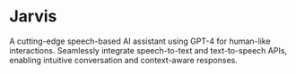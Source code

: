 # Jarvis
A cutting-edge speech-based AI assistant using GPT-4 for human-like interactions. Seamlessly integrate speech-to-text and text-to-speech APIs, enabling intuitive conversation and context-aware responses.
